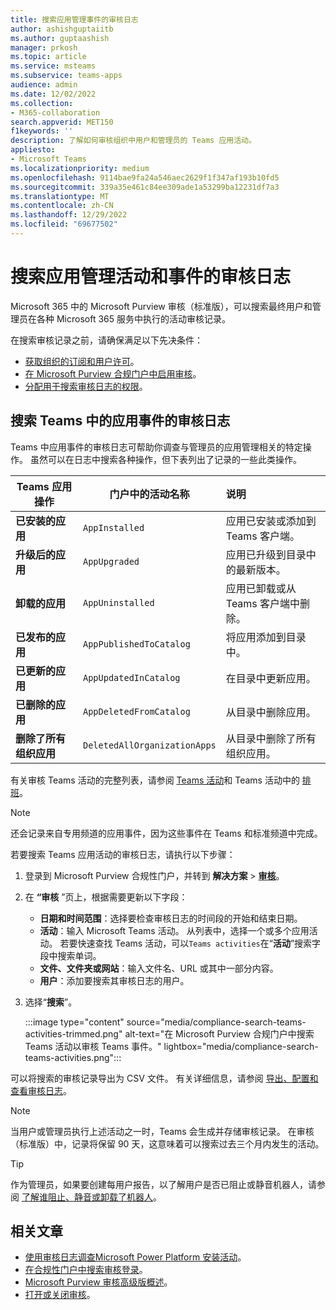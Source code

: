 ```yaml
---
title: 搜索应用管理事件的审核日志
author: ashishguptaiitb
ms.author: guptaashish
manager: prkosh
ms.topic: article
ms.service: msteams
ms.subservice: teams-apps
audience: admin
ms.date: 12/02/2022
ms.collection:
- M365-collaboration
search.appverid: MET150
f1keywords: ''
description: 了解如何审核组织中用户和管理员的 Teams 应用活动。
appliesto:
- Microsoft Teams
ms.localizationpriority: medium
ms.openlocfilehash: 9114bae9fa24a546aec2629f1f347af193b10fd5
ms.sourcegitcommit: 339a35e461c84ee309ade1a53299ba12231df7a3
ms.translationtype: MT
ms.contentlocale: zh-CN
ms.lasthandoff: 12/29/2022
ms.locfileid: "69677502"
---
```

# <a name="search-audit-logs-for-app-management-activities-and-events"></a>搜索应用管理活动和事件的审核日志

Microsoft 365 中的 Microsoft Purview 审核（标准版），可以搜索最终用户和管理员在各种 Microsoft 365 服务中执行的活动审核记录。

在搜索审核记录之前，请确保满足以下先决条件：

* [获取组织的订阅和用户许可](/microsoft-365/compliance/set-up-basic-audit)。
* [在 Microsoft Purview 合规门户中启用审核](/microsoft-365/compliance/turn-audit-log-search-on-or-off)。
* [分配用于搜索审核日志的权限](/microsoft-365/compliance/set-up-basic-audit)。

## <a name="search-the-audit-logs-for-app-events-in-teams"></a>搜索 Teams 中的应用事件的审核日志

Teams 中应用事件的审核日志可帮助你调查与管理员的应用管理相关的特定操作。 虽然可以在日志中搜索各种操作，但下表列出了记录的一些此类操作。

| Teams 应用操作 | 门户中的活动名称 | 说明  |
|-------|-------|:-------|
| **已安装的应用**                 | `AppInstalled`               | 应用已安装或添加到 Teams 客户端。 |
| **升级后的应用**                  | `AppUpgraded`                | 应用已升级到目录中的最新版本。 |
| **卸载的应用**               | `AppUninstalled`             | 应用已卸载或从 Teams 客户端中删除。                                   |
| **已发布的应用**                 | `AppPublishedToCatalog`      | 将应用添加到目录中。                          |
| **已更新的应用**                   | `AppUpdatedInCatalog`        | 在目录中更新应用。                        |
| **已删除的应用**                   | `AppDeletedFromCatalog`      | 从目录中删除应用。                      |
| **删除了所有组织应用** | `DeletedAllOrganizationApps` | 从目录中删除了所有组织应用。          |

<!--- organization apps = custom or 3p --->

有关审核 Teams 活动的完整列表，请参阅 [Teams 活动](audit-log-events.md#teams-activities)和 Teams 活动中的 [排班](audit-log-events.md#shifts-in-teams-activities)。

> [!NOTE]
> 还会记录来自专用频道的应用事件，因为这些事件在 Teams 和标准频道中完成。

若要搜索 Teams 应用活动的审核日志，请执行以下步骤：

1. 登录到 Microsoft Purview 合规性门户，并转到 **解决方案** > **[审核](https://compliance.microsoft.com/auditlogsearch)**。
1. 在 **“审核** ”页上，根据需要更新以下字段：

   * **日期和时间范围**：选择要检查审核日志的时间段的开始和结束日期。
   * **活动**：输入 Microsoft Teams 活动。 从列表中，选择一个或多个应用活动。 若要快速查找 Teams 活动，可以`Teams activities`在“**活动**”搜索字段中搜索单词。
   * **文件、文件夹或网站**：输入文件名、URL 或其中一部分内容。
   * **用户**：添加要搜索其审核日志的用户。

1. 选择“**搜索**”。

   :::image type="content" source="media/compliance-search-teams-activities-trimmed.png" alt-text="在 Microsoft Purview 合规门户中搜索 Teams 活动以审核 Teams 事件。" lightbox="media/compliance-search-teams-activities.png":::

可以将搜索的审核记录导出为 CSV 文件。 有关详细信息，请参阅 [导出、配置和查看审核日志](/microsoft-365/compliance/export-view-audit-log-records)。

> [!NOTE]
> 当用户或管理员执行上述活动之一时，Teams 会生成并存储审核记录。 在审核（标准版）中，记录将保留 90 天，这意味着可以搜索过去三个月内发生的活动。

> [!TIP]
> 作为管理员，如果要创建每用户报告，以了解用户是否已阻止或静音机器人，请参阅 [了解谁阻止、静音或卸载了机器人](/microsoftteams/platform/bots/how-to/conversations/send-proactive-messages?#understand-who-blocked-muted-or-uninstalled-a-bot)。

## <a name="related-articles"></a>相关文章

* [使用审核日志调查Microsoft Power Platform 安装活动](manage-power-platform-apps.md#use-audit-logs-to-check-microsoft-power-platform-installation-activity)。
* [在合规性门户中搜索审核登录](/microsoft-365/compliance/search-the-audit-log-in-security-and-compliance)。
* [Microsoft Purview 审核高级版概述](/microsoft-365/compliance/advanced-audit)。
* [打开或关闭审核](/microsoft-365/compliance/turn-audit-log-search-on-or-off)。
